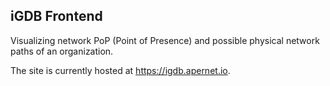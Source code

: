 ## iGDB Frontend

Visualizing network PoP (Point of Presence) and possible physical network paths of an organization.

The site is currently hosted at <https://igdb.apernet.io>.
